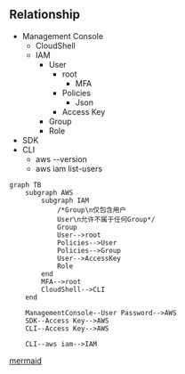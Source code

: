 ## Relationship

* Management Console
  * CloudShell
  * IAM
    * User
      * root
        * MFA
      * Policies
        * Json 
      * Access Key
    * Group
    * Role
* SDK
* CLI
  * aws --version
  * aws iam list-users

```mermaid
graph TB
    subgraph AWS
        subgraph IAM
            /*Group\n仅包含用户
            User\n允许不属于任何Group*/
            Group
            User-->root
            Policies-->User
            Policies-->Group
            User-->AccessKey
            Role
        end
        MFA-->root
        CloudShell-->CLI
    end

    ManagementConsole--User Password-->AWS
    SDK--Access Key-->AWS
    CLI--Access Key-->AWS

    CLI--aws iam-->IAM
```

[mermaid](https://juejin.cn/post/6893436635476819982)